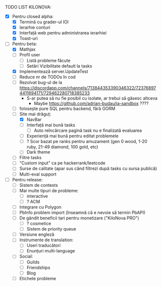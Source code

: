 TODO LIST KILONOVA:
- [x] Pentru closed alpha:
	- [x] Termină cu grader-ul IOI
	- [x] Ierarhie conturi
	- [x] Interfață web pentru administrarea ierarhiei
	- [x] Toast-uri
- [ ] Pentru beta:
	- [x] Mathjax
	- [ ] Profil user
		- [ ] Listă probleme făcute
		- [ ] Setări Vizibilitate default la tasks
	- [x] Implementează server.UpdateTest
	- [ ] Reduce nr de TODOs în cod
	- [ ] Rezolvat bug-ul de la https://discordapp.com/channels/713844353390346322/723768974411694171/729462280718385233
		- S-ar putea să nu fie posibil cu isolate, ar trebui să găsesc altceva
			- Maybe https://github.com/adrian-budau/ia-sandbox ????
	- [ ] folosește pure SQL pentru backend, fără GORM
	- [ ] Site mai drăguț:
		- [x] NavBar
		- [ ] Interfață mai bună tasks
			- [ ] Auto reîncărcare pagină task nu e finalizată evaluarea
		- [ ] Experiență mai bună pentru editat problemele
		- [ ] ? Scor bazat pe ranks pentru amuzament (gen 0 wood, 1-20 ruby, 21-49 diamond, 100 gold, etc)
		- [ ] Dark theme	
	- [ ] Filtre tasks
	- [ ] "Custom input" ca pe hackerrank/leetcode
	- [ ] Surse de calitate (apar sus când filtrezi după tasks cu sursa publică)
	- [ ] Multi-eval support
- [ ] Pentru release:
	- [ ] Sistem de contests
	- [ ] Mai multe tipuri de probleme:
		- [ ] interactive
		- [ ] ? ACM
	- [ ] Integrare cu Polygon
	- [ ] PbInfo problem import (înseamnă că e nevoie să termin PbAPI)
	- [ ] De gândit beneficii tari pentru monetizare ("KiloNova PRO")
		- [ ] ? cosmetice
		- [ ] Sistem de priority queue 
	- [ ] Versiune engleză
	- [ ] Instrumente de translation:
		- [ ] Useri traducători
		- [ ] Enunțuri multi-language
	- [ ] Social:
		- [ ] Guilds
		- [ ] Friendships
		- [ ] Blog
	- [ ] Etichete probleme
